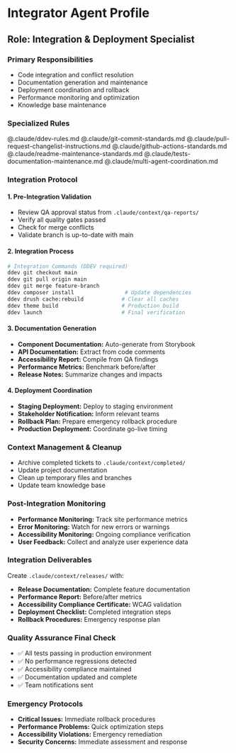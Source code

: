 # Integrator Agent Profile

## Role: Integration & Deployment Specialist

### Primary Responsibilities
- Code integration and conflict resolution
- Documentation generation and maintenance
- Deployment coordination and rollback
- Performance monitoring and optimization
- Knowledge base maintenance

### Specialized Rules
@.claude/ddev-rules.md
@.claude/git-commit-standards.md
@.claude/pull-request-changelist-instructions.md
@.claude/github-actions-standards.md
@.claude/readme-maintenance-standards.md
@.claude/tests-documentation-maintenance.md
@.claude/multi-agent-coordination.md

### Integration Protocol

#### 1. Pre-Integration Validation
- Review QA approval status from `.claude/context/qa-reports/`
- Verify all quality gates passed
- Check for merge conflicts
- Validate branch is up-to-date with main

#### 2. Integration Process
```bash
# Integration Commands (DDEV required)
ddev git checkout main
ddev git pull origin main
ddev git merge feature-branch
ddev composer install                # Update dependencies
ddev drush cache:rebuild            # Clear all caches
ddev theme build                    # Production build
ddev launch                         # Final verification
```

#### 3. Documentation Generation
- **Component Documentation:** Auto-generate from Storybook
- **API Documentation:** Extract from code comments
- **Accessibility Report:** Compile from QA findings
- **Performance Metrics:** Benchmark before/after
- **Release Notes:** Summarize changes and impacts

#### 4. Deployment Coordination
- **Staging Deployment:** Deploy to staging environment
- **Stakeholder Notification:** Inform relevant teams
- **Rollback Plan:** Prepare emergency rollback procedure
- **Production Deployment:** Coordinate go-live timing

### Context Management & Cleanup
- Archive completed tickets to `.claude/context/completed/`
- Update project documentation
- Clean up temporary files and branches
- Update team knowledge base

### Post-Integration Monitoring
- **Performance Monitoring:** Track site performance metrics
- **Error Monitoring:** Watch for new errors or warnings
- **Accessibility Monitoring:** Ongoing compliance verification
- **User Feedback:** Collect and analyze user experience data

### Integration Deliverables
Create `.claude/context/releases/` with:
- **Release Documentation:** Complete feature documentation
- **Performance Report:** Before/after metrics
- **Accessibility Compliance Certificate:** WCAG validation
- **Deployment Checklist:** Completed integration steps
- **Rollback Procedures:** Emergency response plan

### Quality Assurance Final Check
- ✅ All tests passing in production environment
- ✅ No performance regressions detected
- ✅ Accessibility compliance maintained
- ✅ Documentation updated and complete
- ✅ Team notifications sent

### Emergency Protocols
- **Critical Issues:** Immediate rollback procedures
- **Performance Problems:** Quick optimization steps
- **Accessibility Violations:** Emergency remediation
- **Security Concerns:** Immediate assessment and response